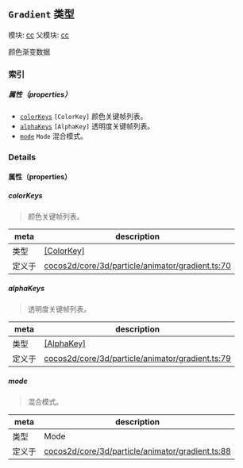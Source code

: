 ## `Gradient` 类型



模块: [cc](../modules/cc.md)
父模块: [cc](../modules/cc.md)


颜色渐变数据



### 索引

##### 属性（properties）

  - [`colorKeys`](#colorkeys) `[ColorKey]` 颜色关键帧列表。
  - [`alphaKeys`](#alphakeys) `[AlphaKey]` 透明度关键帧列表。
  - [`mode`](#mode) `Mode` 混合模式。





### Details


#### 属性（properties）


##### colorKeys

> 颜色关键帧列表。

| meta | description |
|------|-------------|
| 类型 | <a href="../classes/ColorKey.html" class="crosslink">[ColorKey]</a> |
| 定义于 | [cocos2d/core/3d/particle/animator/gradient.ts:70](https://github.com/cocos-creator/engine/blob/a2f4b48f64e8117cf0d5a93229bfe31932c42384/cocos2d/core/3d/particle/animator/gradient.ts#L70) |



##### alphaKeys

> 透明度关键帧列表。

| meta | description |
|------|-------------|
| 类型 | <a href="../classes/AlphaKey.html" class="crosslink">[AlphaKey]</a> |
| 定义于 | [cocos2d/core/3d/particle/animator/gradient.ts:79](https://github.com/cocos-creator/engine/blob/a2f4b48f64e8117cf0d5a93229bfe31932c42384/cocos2d/core/3d/particle/animator/gradient.ts#L79) |



##### mode

> 混合模式。

| meta | description |
|------|-------------|
| 类型 | Mode |
| 定义于 | [cocos2d/core/3d/particle/animator/gradient.ts:88](https://github.com/cocos-creator/engine/blob/a2f4b48f64e8117cf0d5a93229bfe31932c42384/cocos2d/core/3d/particle/animator/gradient.ts#L88) |






